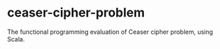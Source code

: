# ceaser-cipher-problem
The functional programming evaluation of Ceaser cipher problem, using Scala. 
